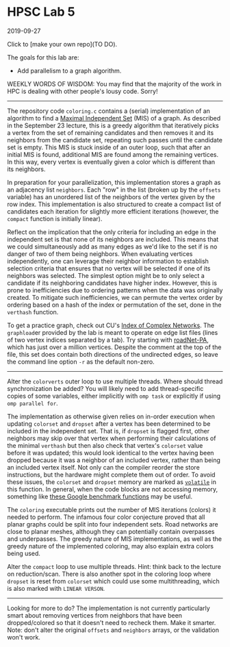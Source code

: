 # HPSC Lab 5
2019-09-27

Click to [make your own repo](TO DO).

The goals for this lab are:
* Add parallelism to a graph algorithm.

WEEKLY WORDS OF WISDOM:
You may find that the majority of the work in HPC is dealing with other people's lousy code.  Sorry!

-----

The repository code `coloring.c` contains a (serial) implementation of an algorithm to find a [Maximal Independent Set](https://en.wikipedia.org/wiki/Maximal_independent_set) (MIS) of a graph.  As described in the September 23 lecture, this is a greedy algorithm that iteratively picks a vertex from the set of remaining candidates and then removes it and its neighbors from the candidate set, repeating such passes until the candidate set is empty.  This MIS is stuck inside of an outer loop, such that after an initial MIS is found, additional MIS are found among the remaining vertices.  In this way, every vertex is eventually given a color which is different than its neighbors.

In preparation for your parallelization, this implementation stores a graph as an adjacency list `neighbors`.  Each "row" in the list (broken up by the `offsets` variable) has an unordered list of the neighbors of the vertex given by the row index.  This implementation is also structured to create a compact list of candidates each iteration for slightly more efficient iterations (however, the `compact` function is initially linear).

Reflect on the implication that the only criteria for including an edge in the independent set is that none of its neighbors are included.  This means that we could simultaneously add as many edges as we'd like to the set if is no danger of two of them being neighbors.  When evaluating vertices independently, one can leverage their neighbor information to establish selection criteria that ensures that no vertex will be selected if one of its neighbors was selected.  The simplest option might be to only select a candidate if its neighboring candidates have higher index.  However, this is prone to inefficiencies due to ordering patterns when the data was originally created.  To mitigate such inefficiencies, we can permute the vertex order by ordering based on a hash of the index or permutation of the set, done in the `verthash` function.

To get a practice graph, check out CU's [Index of Complex Networks](https://icon.colorado.edu).  The `graphload`er provided by the lab is meant to operate on edge list files (lines of two vertex indices separated by a tab).  Try starting with [roadNet-PA](http://snap.stanford.edu/data/roadNet-PA.html), which has just over a million vertices.  Despite the comment at the top of the file, this set does contain both directions of the undirected edges, so leave the command line option `-r` as the default non-zero.

-----

Alter the `colorverts` outer loop to use multiple threads.  Where should thread synchronization be added?  You will likely need to add thread-specific copies of some variables, either implicitly with `omp task` or explicitly if using `omp parallel for`.

The implementation as otherwise given relies on in-order execution when updating `colorset` and `dropset` after a vertex has been determined to be included in the independent set.  That is, if `dropset` is flagged first, other neighbors may skip over that vertex when performing their calculations of the minimal `verthash` but then also check that vertex's `colorset` value before it was updated; this would look identical to the vertex having been dropped because it was a neighbor of an included vertex, rather than being an included vertex itself.  Not only can the compiler reorder the store instructions, but the hardware might complete them out of order.  To avoid these issues, the `colorset` and `dropset` memory are marked as [`volatile`](https://en.cppreference.com/w/c/language/volatile) in this function.  In general, when the code blocks are not accessing memory, something like [these Google benchmark functions](https://github.com/google/benchmark/blob/master/README.md#preventing-optimization) may be useful.

The `coloring` executable prints out the number of MIS iterations (colors) it needed to perform.  The infamous four color conjecture proved that all planar graphs could be split into four independent sets.  Road networks are close to planar meshes, although they can potentially contain overpasses and underpasses.  The greedy nature of MIS implementations, as well as the greedy nature of the implemented coloring, may also explain extra colors being used.

Alter the `compact` loop to use multiple threads.  Hint: think back to the lecture on reduction/scan.  There is also another spot in the coloring loop where `dropset` is reset from `colorset` which could use some multithreading, which is also marked with `LINEAR VERSON`.

-----

Looking for more to do?  The implementation is not currently particularly smart about removing vertices from neighbors that have been dropped/colored so that it doesn't need to recheck them.  Make it smarter.  Note: don't alter the original `offsets` and `neighbors` arrays, or the validation won't work.